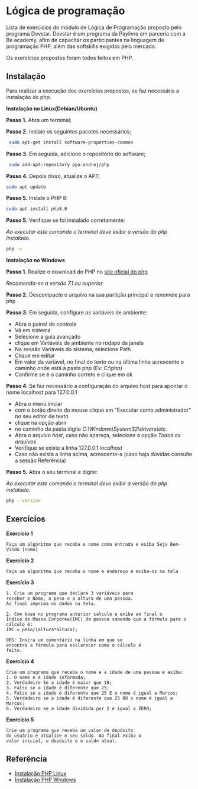 # Lógica de programação
Lista de exercícios do módulo de Lógica de Programação proposto pelo programa Devstar.
Devstar é um programa da Paylivre em parceria com a Be academy, afim de capacitar os participantes na linguagem
de programação PHP, além das softskills exigidas pelo mercado.

Os exercícios propostos foram todos feitos em PHP.

## Instalação

Para realizar a execução dos exercícios propostos, se faz necessária a instalação do php.

**Instalação no Linux(Debian/Ubuntu)**


**Passo 1.** Abra um terminal;

**Passo 2.** Instale os seguintes pacotes necessários;
```bash
 sudo apt-get install software-properties-common
```
**Passo 3.** Em seguida, adicione o repositório do software;

```bash
 sudo add-apt-repository ppa:ondrej/php
```

**Passo 4.** Depois disso, atualize o APT;

```bash
sudo apt update
```

**Passo 5.** Instale o PHP 8:
```bash
sudo apt install php8.0
```

**Passo 5.** Verifique se foi instalado corretamente:

*Ao executar este comando o terminal deve exibir a versão do php instalado.*
```bash
php -v
```

**Instalação no Windows**

**Passo 1.** Realize o download do PHP no [site oficial do php](https://www.php.net/downloads.php)

*Recomenda-se a versão 7.1 ou superior*

**Passo 2.** Descompacte o arquivo na sua partição principal e renomeie para php

**Passo 3.** Em seguida, configure as variáveis de ambiente:
* Abra o painel de controle
* Vá em sistema
* Selecione a guia avançado
* clique em Variáveis de ambiente no rodapé da janela
* Na sessão Variáveis do sistema, selecione Path
* Clique em editar
* Em valor da variável, no final do texto ou na última linha acrescente o caminho onde está a pasta php (Ex: C:\php)
* Confirme se é o caminho correto e clique em ok

**Passo 4.** Se faz necessário a configuração do arquivo host para apontar o nome localhost para 127.0.0.1
* Abra o menu iniciar
* com o botão direito do mouse clique em "Executar como administrador" no seu editor de texto
* clique na opção abrir
* no caminho da pasta digite *C:\Windows\System32\drivers\etc.*
* Abra o arquivo *host*, caso não apareça, selecione a opção *Todos os arquivos* 
* Verifique se existe a linha 127.0.0.1 *localhost*
* Caso não exista a linha acima, acrescente-a (caso haja dúvidas consulte a sessão Referência)

**Passo 5.** Abra o seu terminal e digite:

*Ao executar este comando o terminal deve exibir a versão do php instalado.*
```bash
php --version
```

## Exercícios

**Exercício 1**
    
    Faça um algoritmo que receba o nome como entrada e exiba Seja Bem-Vindo [nome]

**Exercício 2**
    
    Faça um algoritmo que receba o nome e endereço e exiba-os na tela

**Exercício 3**
    
    1. Crie um programa que declare 3 variáveis para
    receber o Nome, o peso e a altura de uma pessoa.
    Ao final imprima os dados na tela.

    2. Com base no programa anterior calcule e exiba ao final o 
    Índice de Massa Corpórea(IMC) da pessoa sabendo que a fórmula para o cálculo é:
    IMC = peso/(altura*altura);

    OBS: Insira um comentário na linha em que se
    encontra a fórmula para esclarecer como o cálculo é
    feito. 

**Exercício 4**
    
    Crie um programa que receba o nome e a idade de uma pessoa e exiba:
    1. O nome e a idade informada;
    2. Verdadeiro Se a idade é maior que 18;
    3. Falso se a idade é diferente que 25;
    4. Falso se a idade é diferente que 25 E o nome é igual a Marcos;
    5. Verdadeiro se a idade é diferente que 25 OU o nome é igual a Marcos;
    6. Verdadeiro se a idade dividida por 2 é igual a ZERO;
    
**Exercício 5**
    
    Crie um programa que receba um valor de depósito
    do usuário e atualize o seu saldo. Ao final exiba o
    valor inicial, o depósito e o saldo atual.

    
## Referência

 - [Instalação PHP Linux](https://www.edivaldobrito.com.br/como-instalar-o-php-8-no-ubuntu-e-sistemas-derivados/)
 - [Instalação PHP Windows](https://blog.schoolofnet.com/como-instalar-o-php-no-windows-do-jeito-certo-e-usar-o-servidor-embutido/)


